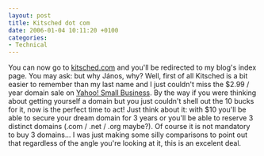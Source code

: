 ```yaml
---
layout: post
title: Kitsched dot com
date: 2006-01-04 10:11:20 +0100
categories:
- Technical
---
```

You can now go to <a href="http://www.kitsched.com">kitsched.com</a> and you'll be redirected to my blog's index page. You may ask: but why J&aacute;nos, why? Well, first of all Kitsched is a bit easier to remember than my last name and I just couldn't miss the $2.99 / year domain sale on <a href="http://smallbusiness.yahoo.com/">Yahoo! Small Business</a>. By the way if you were thinking about getting yourself a domain but you just couldn't shell out the 10 bucks for it, now is the perfect time to act! Just think about it: with $10 you'll be able to secure your dream domain for 3 years or you'll be able to reserve 3 distinct domains (.com / .net / .org maybe?). Of course it is not mandatory to buy 3 domains... I was just making some silly comparisons to point out that regardless of the angle you're looking at it, this is an excelent deal.

